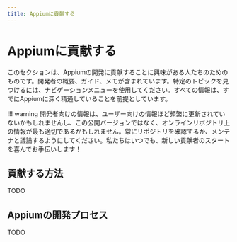 ```yaml
---
title: Appiumに貢献する
---
```


# Appiumに貢献する

<!-- This section of Appium's documentation is for those who are interested in contributing to Appium's development. It contains developer overviews, guides, and notes. Use the navigation menu to find a specific topic. All the information in these guides assumes in-depth familiarity with Appium already. -->
このセクションは、Appiumの開発に貢献することに興味がある人たちのためのものです。開発者の概要、ガイド、メモが含まれています。特定のトピックを見つけるには、ナビゲーションメニューを使用してください。すべての情報は、すでにAppiumに深く精通していることを前提としています。

<!-- !!! warning -->
<!-- Developer information may not be kept up to date as frequently as user-facing information, or it may be most relevant in its current form on the online repository, not in this published version. Always be sure to check the repo or discuss with maintainers. We're always happy to help new contributors get started! -->

!!! warning
    開発者向けの情報は、ユーザー向けの情報ほど頻繁に更新されていないかもしれませんし、この公開バージョンではなく、オンラインリポジトリ上の情報が最も適切であるかもしれません。常にリポジトリを確認するか、メンテナと議論するようにしてください。私たちはいつでも、新しい貢献者のスタートを喜んでお手伝いします！

<!-- ## Ways to Contribute -->
## 貢献する方法

TODO

<!-- ## The Appium Development Process -->
## Appiumの開発プロセス

TODO
